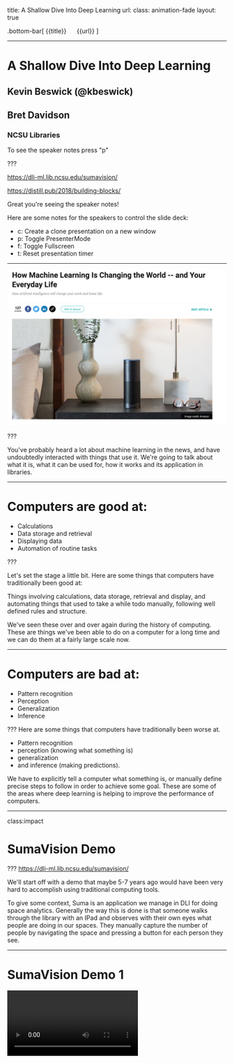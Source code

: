title: A Shallow Dive Into Deep Learning
url:
class: animation-fade
layout: true

<!-- This slide will serve as the base layout for all your slides -->
.bottom-bar[
  {{title}}&nbsp;&nbsp;&nbsp;&nbsp;&nbsp;&nbsp;{{url}}
]

---
# A Shallow Dive Into Deep Learning

## Kevin Beswick (@kbeswick)
## Bret Davidson

### NCSU Libraries

To see the speaker notes press "p"

???

https://dli-ml.lib.ncsu.edu/sumavision/

https://distill.pub/2018/building-blocks/

Great you're seeing the speaker notes!

Here are some notes for the speakers to control the slide deck:

- c: Create a clone presentation on a new window
- p: Toggle PresenterMode
- f: Toggle Fullscreen
- t: Reset presentation timer

---

<img class="img-center img-squash" src="images/hype2.png"></img>

???

You've probably heard a lot about machine learning in the news, and have
undoubtedly interacted with things that use it. We're going to talk
about what it is, what it can be used for, how it works and its
application in libraries.

---
# Computers are good at:

- Calculations
- Data storage and retrieval
- Displaying data
- Automation of routine tasks

???

Let's set the stage a little bit. Here are some things that computers have traditionally been good at:

Things involving calculations, data storage, retrieval and display, and automating things that used to take a while todo manually, following well defined rules and structure.

We've seen these over and over again during the history of computing. These are things we've been able to do on a computer for a long time and we can do them at a fairly large scale now.


---
# Computers are bad at:

- Pattern recognition
- Perception
- Generalization
- Inference

???
Here are some things that computers have traditionally been worse at.
- Pattern recognition
- perception (knowing what something is)
- generalization
- and inference (making predictions).

We have to explicitly tell a computer what something is, or manually define precise steps to follow in order to achieve some goal. These are some of the areas where deep learning is helping to improve the performance of computers.

---
class:impact
# SumaVision Demo

???
https://dli-ml.lib.ncsu.edu/sumavision/

We'll start off with a demo that maybe 5-7 years ago would have been very hard to accomplish using traditional computing tools.

To give some context, Suma is an application we manage in DLI for doing space analytics. Generally the way this is done is that someone walks through the library with an IPad and observes with their own eyes what people are doing in our spaces. They manually capture the number of people by navigating the space and pressing a button for each person they see.

---
# SumaVision Demo 1

<video controls src="videos/sumav_1.mov" type="video/mp4" class="img-squash img-center"/>

???

This is a demo to illustrate the power of the technology, so we'll leave ethical considerations aside for right now. What if we could capture images of a space and use that to count the number of people in a space?

We built this demo to show that we can do something like this pretty easily. You can see that this was captured in Suma.

---
# Machine Learning

- “A field of computer science that gives computers the ability to learn without being explicitly programmed”
  - https://en.wikipedia.org/wiki/Machine_learning

- Term coined by Arthur Samuel, a pioneer in the field of Artificial Intelligence (AI) and computer gaming, in 1959

- Essentially, an approach that enables computers to make predictions given some data

???
BD Start

Let's formalize our understanding of machine learning a bit more.

Read the slide.

---
class:impact
# Types of Machine Learning

???
There are two broad groupings of machine learning approaches.

---
# Supervised Learning

- Inferring a function based on labeled training data
- Given a set of images that are labeled either “cat” or “dog”, train a model to predict whether unseen images are cats or dogs
- The majority of practical ML applications are supervised learning

Examples:
- Linear regression / logistic regression
- Decision trees
- Random Forests

???

Supervised learning is when we have an algorithm that learns how to make predictions based on labeled data it has access to in advance.

Examples of these are things like linear regression, logistic regression, and random forests. Most of the things you've heard about in the news or use everyday are primarily supervised learning.

If we have an algorithm and we feed it labeled images of cats and dogs, we can train it to evaluate an previously unseen, new image and classify it.

---
# Unsupervised Learning

- Inferring a function to describe hidden structure from "unlabeled" data
- Given a set of images which aren’t labeled, use a model to cluster ones with similar properties into different categories

Examples:
- Clustering: K-means, hierarchical clustering, etc.

???
The other broad category is unsupervised learning, which is trying to make sense of an unlabled data set and then making predictions.

An example of this might be classifying unlabeled textual data.

This has been a less researched area, because it's a much harder problem.

---
# Deep Learning
<img class="img-center" src="images/fully_connected_network_diagram.png"></img>

???
Subfield of machine learning that involves the use of deep artificial neural networks.

Loosely mimics how the human brain works with layers of neurons with connections between them.

Deep learning algorithms are neural networks, and they are a type of supervised learning. We train them with labeled data and then we make predictions on unlabeled data.

---
# Deep Learning vs. Traditional Machine Learning

* Generalizable
* More Powerful
* Domain Neutral
* Task Agnostic

???

Deep learning is generalizable and more powerful than traditional machine learning.

In traditional machine learning we have to manually define features, which is time intensive and requires domain expertise. Deep learning algorithms learn features automatically.

Neural networks don't need to know anything about the problem domain they are working in. In fact, they don't even know that they are operating on images. All they see are numbers.

The same deep learning algorithms can be used for different tasks. If I wanted to have an algorithm to tell me if an image is a cat or a dog, it could also tell me if something was a hot dog or a pizza.

The code doesn't need to change, only the data being used to train the network.

---
class:impact
# What is deep learning good for anyway?

???
Let's talk about what problems deep learning is good at solving and specific examples of its applications.

---

# Computer Vision
- Image classification
- Object detection/localization
- Image captioning

<img class="img-small" src="images/uber.png"></img>
<img class="img-small" src="images/medical-image.jpg"></img>

???

One area is computer vision, which is concerned with recognizing what is in an image and where objects are within an image.

This is used in areas like image classification, object detection, self-driving cars, and medical imagery.

---
# Natural Language Processing
  - Machine translation
  - Language modeling
  - Word embedding


 <img class="img-small" src="images/translate.png"></img>

???
Deep learning is also used for NLP problems like translation and identifying concept similarity within text.

---
# Audio processing
  - Speech-to-text
  - Text-to-speech

<img class="img-small" src="images/siri.jpg"></img>

???
Digital assistant examples fall here. For example, take an audio file of a human voice and put it into text so a machine can act on it.

---
class:impact
# Deep Learning Has Been Around For A While

???
Deep learning is rooted in decades of mathematics research and based on models of how the human brain works.

The ideas behind deep learning have been in development since the 1940s, but really only exploded in popularity in 2012 when a researcher used a deep learning model to achieve state of the art by a significant margin in a computer vision research contest, beating out traditional computer vision approaches for the first time.

---
# Why did deep learning take so long to catch on?
- Lack of data
- Lack of compute power
- Refinement of algorithms and approaches

???

- Lack of data
  - These approaches need a lot of data to be effective
  - This is why you see things like Google captchas now that ask you to identify street signs. You are annotating data when you do this!
- Lack of compute power
  - The number of calculations it takes to train deep neural networks with a lot of data is extremely large
  - GPUs, or graphical processing units, handle these calculations a lot more efficiently
  - One modern GPU will offer around a 10x speed increase over a modern multi-core CPU
- Refinement of algorithms/approaches
  - This is a much less significant reason

---
class: impact
# How do neural networks work?

???
KB Start

Let's take a look at how deep neural networks actually work.

---

# Everything is Numbers

<img class="img-center img-squash" src="images/numeric_representation.png"></img>

???

The first point I want to make is that everything is numbers to a neural
network. So we're making predictions on things like images and text, but
first we need to represent these numerically. Computers already do this
behind the scenes in a lot of cases.

For black and white images, we can represent them as a matrix of numbers, where each
number represents the intensity of a particular pixel (or how light/dark
it is). For colored images, each number would be a set of 3 numbers that
represent the intensity of Red, Green, and Blue colors in a given pixel.

There are similar approaches for text and other data.

---

# High Level Process

- Define a prediction problem: given x, can I predict y?
  - Example: given an image, can I predict whether it is of a cat or a dog?

- Gather training data
  - Images of cats and dogs that are already labeled "cat" or "dog"

- Given this set of labeled training data, train a model that can
  make predictions given new, unseen images.

???

The general process we'll have to go through to train a neural network
is as follows:

read slide

---

# Neural Network Model

<img class="img-center img-squash" src="images/nn_feed_forward.png"></img>

???

Here's what a standard neural network looks like. They are organized as
stacked layers of neurons, with connections between them. Each of these
connections has a numerical weight that represents how strong the
connection is, and these are what we need to learn as part of the
training process.

Our input image is fed into the network from the left and the data flows
through the neurons and connections until a prediction is made at the
end. Earlier layers learn abstract features like edges of the image, while later
layers learn more specific features like noses, ears, tails.
Here you can see the network has predicted the image
is a dog with 91% confidence.

---

# Neuron

<img class="img-center img-squash" src="images/neuron.png"></img>

???

Here's a zoomed in view of a single neuron. It is responsible for applying the weights on the incoming connections,
combining them, then sending that value through an activation function which handles whether that neuron
"fires" or not. The signal is then passed to the next neurons.

---

# Training Process

- Loss function
  - A measure of how close our predicted value is to the actual value of
    a training example
- Gradient Descent
  - Need to find values of all weights in network such that the loss function is minimized
    (outputs a small value) for all training examples
- Backpropagation
  - Use approaches from calculus (derivative/chain rule) to figure out how much/in what
    direction to adjust all weight values in network
  - Start from end of network, going backwards to the beginning
  - Update all weights, repeat process many times over entire training
    set

???

To train the network, there are a few things we need. First, we need a
loss function, which tells us how close our network's prediction is to
the actual value.

Then we need a way to find values for all of the weights in the network
so that this loss function consistently outputs good values for all our
training examples. This would mean our network is generating good
predictions.

To do this, we use a process called backpropagation, which uses
approaches from calculus to calculate the amount/direction we need to
adjust the weights so that we'll be closer to the right prediction the next time we run this
example through the network. We update all the weights, and repeat this
process multiple times over the entire training set. This is called
backpropagation, because we start these calculations from the end of the
network and flow backwards to the beginning.

---

# Trained Model

- Weights are set to values such that model makes good predictions on
  training set
  - Training set should be a representative view of reality in order to
    generate a good model
- Inference
  - Can now run unseen examples through model to get predictions
- Single purpose
  - Can recognize cats and dogs, but not horses
  - But can just add images of horses to training set, add third output
    class, and retrain model

???
- Now that the model has been trained on a large representative dataset,
  it is very good at distinguishing between cats and dogs.
- Our model is now ready to be put into production within an application that will feed it new data.
  The process of getting predictions from your model on unseen data is called inference.
- But if you showed it a picture of a horse, it would be very confused, since it
  has never seen a horse before. It would likely report low confidence
  scores for both cat and dog
- If you needed the ability to recognize horses, you would add a third
  node to the output layer, expand your training dataset to include
  labeled pictures of horses, and retrain the model.
- There is no need to write a manual horse recognition algorithm and
  integrate it to your application, you can just retrain the
  network.

---

# Types of neural networks

- Convolutional Neural Network (CNN)
- Recurrent Neural Network (RNN)
- Long/Short Term Memory (LSTM)
- Generative Adversarial Network (GAN)

http://www.asimovinstitute.org/neural-network-zoo/

???
In our example, we've shown you a 'vanilla neural network', or by its
cooler name: multilayer perceptron.

There are many types of neural networks suited for different purposes.
For example:
- Convolutional neural networks are good for images
- Recurrent Neural networks are good for text


---
class:impact
# How do neural networks learn?

???
BD Start

Now that we have an understanding of how neural networks work, we've prepared a demo that will help us understand how neural networks learn and how a model performs at different stages of development.

---
background-image: url(images/mariokart.jpg)

???
Self-driving Mario Kart! Why did we think this would be a good example?

- needed a way to create a large amount of labeled input data quickly
- visualize the performance of the model using different sizes of data sets
- seemed better than putting Kevin's son Elliott on a self driving tractor

---
# How do we do this?

- Model is trained using inputs:
  - Screenshots of the game taken at prescribed intervals (.2 seconds)
  - Controller input (joystick angle and which buttons are pressed)

- Predictions are made:
  - Given NEW, untrained screenshot, generate NEW joystick inputs

???
Created a deep learning model that would create a self driving mario Kart. We wrote a program that took a screenshot of the game every 0.2 seconds, while at the same time recording the controller input.

Predictions are made, given NEW, untrained screenshots, generate NEW joystick inputs. We also wrote code to deliver those joystick inputs to the game autmatically.

---

<img class="img-center img-squash" src="images/nvidia_self_driving_network.png"></img>

???
The model we used was taken from a seminal paper by researchers at NVIDIA, called "End to end learning for self driving cars". This model was developed as an example of how self driving cars work, but it isn’t complete or what you would use to drive your car.

It is however good enough to use for Mario Kart. The point of this image isn't to necessarily understand the convolutional neural network, but to understand the enormous number of connections it creates. This one model will create 27 million connections and 250,000 parameters, aa incomprehensiblly large data structure.

https://arxiv.org/abs/1604.07316

---
class:impact
# CNNKart Demo

---
<video controls src="videos/1.mov" type="video/mp4" class="img-squash img-center"/>

???
This is an early stage demo trained on a single lap around the track. It hasn't learned much yet, it's not turning.



---
<video controls src="videos/2.mov" type="video/mp4" class="img-squash img-center"/>

???
This example is a model that has been trained on 3 laps around the track. You can see it can now do basic turns, but it can't recover from errors.

A few notes on how this is working. You are seeing the prediction part of deep learning. We are taking rapid screenshots of the game, passing the image (as a multi-dimensional array of numbers) to our model, getting a prediction (controller input), and then sending that input into MarioKart.

The window on the right is showing the input that is being sent. Notice how quickly the predictions are being made, every line in the terminal output is a prediction.

---
<video controls src="videos/3.mov" type="video/mp4" class="img-squash img-center"/>

???
~15 mins of play

This example performs much better, and can do things like error recovery. This one can actually finish a race.

---
class: impact
# Opportunities in Libraries

???
KB Start

A major part of our initial exploration in this area was to identify some of the opportunities in libraries.

We've found three major categories.

---
class:impact
# New functionality

???

First is integrating deep learning into our own applications to get some new functionality we couldn't get before. We've mostly been looking at automatic generation of metadata or analyzing media like images, audio and video so far.

---
class: impact
# Deep Catalog Demo


???

Here's a demo application we've developed to show how we could leverage
deep learning to get a head start in metadata generation for newly
digitized or created materials, and how we could improve discovery
without any human generated metadata.

---

# WolfTales

<video controls src="http://siskel.lib.ncsu.edu/SCRC/mc00581-wt-peele-20151030/mc00581-wt-peele-20151030.mp4" type="video/mp4" class="img-sqash img-center" />

???

First, lets look at a few seconds of this Wolf Tales video. I want you
to pay attention to some of the key things he mentions.

---

# Audio/Video Processing

<video controls src="videos/deep_catalog_1_720.mov" type="video/mp4" class="img-squash img-center"/>

???

Now lets look at this new catalog application. I'm going to ingest this
video and only give it a title and author.

So what is happening here? When I uploaded the video, in the background, the
audio was extracted automatically and it was run through a speech to
text model. The full text is being indexed into Solr.

Remember what Danny was talking about in the video? Harrelson Hall?
Let's try searching for that. He also mentioned he used to be a physics
major right? Let's try that one too. He said that he ended up a liberal
arts major though. You can see where I'm going with this.

Now that we have a textual transcription, imagine what else we can do.
We can definitely provide it directly to users and automatically enable
captioning on the video. We can do further analysis on that text, and
generate recommendations for appropriate subject headings, or at least
get the key terms or create a summary in an automated way.

---
# Newspapers

<video controls src="videos/deep_catalog_3_720.mov" type="video/mp4" class="img-squash img-center"/>

???

Here's another.
This one uses the same model architecture as
SumaVision, but we took off the later layers and retrained on new data
we collected.

This one finds the location of headlines and images in
newspapers. We can then run further processing to find out what is in
the image, and to OCR the headlines. We can then offer more fine grained
search results based on the articles in a newspaper, and the ability to
jump to that specific article automatically since we know what page its
on in the newspaper and where on the page it is.

---

class:impact
# Supporting Researchers


???
The second opportunity for libraries is supporting researchers through deep learning consultations and research sprints.

We can help bootstrap researchers looking to get started with applying deep learning techniques to their research projects.

---
# Snowflake Classification

<span class="distributed">
    <img class="lowered" src="images/snow2.png"></img>
    <img class="lowered" src="images/snow3.png"></img>
    <img class="lowered" src="images/snow1.png"></img>
</span>

???

A faculty member at NCSU from the dept of marine, earth, and atmospheric sciences, contacted the libraries looking for machine learning support. They have an extremely large dataset of over 1 million snowflake images. These images are taken by one of only ten cameras that are doing this capture.

They have used a number of "traditional" machine learning techniques to attempt to classify degrees of "riming" on snowflakes, that is, how large or small the clusters of ice are. We are working with them to develop a proof of concept model to explore the potential for current deep learning computer vision techniques to improve on their results.

This has also been an opportunity to explore the viability of providing this kind of service to researchers. Is it useful for them? Can we scale this kind of support?

---
class:impact
# Cultural Heritage Ecosystem

???
A third opportunity area is developing the ecosystem around deep learning use, e.g. data annotation, data distribution, etc.

In general, improving use of these approaches among cultural heritage institutions.

---
# Data Annotation and Sharing
- current tools for data annotation are limited
- opportunities for defining best practices for sharing models and approaches

???

Through our experimentation, we've learned that current tools for data annotation are extremely limited in terms of their ease of use and speed of use. We've prototyped new designs for tools in this area that speed up the process, and also allow for crowdsourcing of this process.

As earlier adopters, we're also in the position to help define best practices and approaches for sharing models and data for reuse by other cultural heritage institutions.

For example, if we pursued a production model to detect headlines and images in newspapers, this would probably be useful to other libraries. How can we share data for the purposes of reuse? How can we make it easy for other institutions to get their own models up and running? How can we make it easy for them to contribute new data to the model?

---
# Ethics

- data is often the source of bias in this technology
- identify ways to create more representative data sets
- expose to the user that we are using this technology
- give them the option to provide feedback
- give them the option to turn it off

???
BD start

We wanted to close by saying a bit about algorithmic bias in deep learning. We hope we've convinced you through this presentation that the data used to train models is where bias is often introduced.

What are some concrete steps we can take to reduce the potential bias of these systems and their impact on users?

We can create more representative data sets.

We can make it clear to the user when we are using deep learning in our services.

We can give users the option to provide feedback, which could influence how the model is trained in the future.

We can give users the option to turn off deep learning enhancements.


---
# Deep Learning Research

Olah, et al., "The Building Blocks of Interpretability", Distill, 2018.

https://distill.pub/2018/building-blocks/

???
Example of work being done to help expose the way neural networks make decisions and train themselves.

Distill is a state of the art publishing platform for machine learning research.

A recent article entitled "The Building Blocks of Interpretability" shows the progress researchers have made in understanding the way neural networks recognize identifiable features in image data.

Although highly technical, I encourage you to review this article, especially the interactive diagrams, as it shows both the future of scholarly publishing in the field and the concrete ways in which researchers are investigating algorithmic bias.

---
class:impact
# Thanks!

## Kevin Beswick (kdbeswic@ncsu.edu)
## Bret Davidson (bddavids@ncsu.edu)

go.ncsu.edu/c4lse-dl
